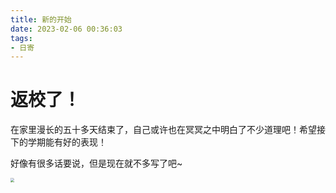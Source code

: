 ```yaml
---
title: 新的开始
date: 2023-02-06 00:36:03
tags:
- 日寄
---
```


# 返校了！

在家里漫长的五十多天结束了，自己或许也在冥冥之中明白了不少道理吧！希望接下的学期能有好的表现！

好像有很多话要说，但是现在就不多写了吧~

<img src="/img/8.png" style="zoom:40%;" />

